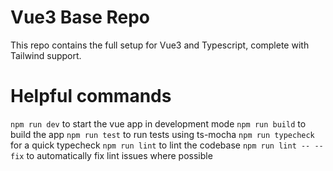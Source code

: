# Vue3 Base Repo
This repo contains the full setup for Vue3 and Typescript, complete with Tailwind support.

# Helpful commands
`npm run dev` to start the vue app in development mode
`npm run build` to build the app
`npm run test` to run tests using ts-mocha
`npm run typecheck` for a quick typecheck
`npm run lint` to lint the codebase
`npm run lint -- --fix` to automatically fix lint issues where possible

